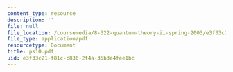 ```yaml
---
content_type: resource
description: ''
file: null
file_location: /coursemedia/8-322-quantum-theory-ii-spring-2003/e3f33c21f81cc8362f4a35b3e4fee1bc_ps10.pdf
file_type: application/pdf
resourcetype: Document
title: ps10.pdf
uid: e3f33c21-f81c-c836-2f4a-35b3e4fee1bc
---
```

